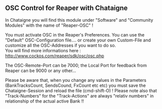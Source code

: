 ## OSC Control for Reaper  with Chataigne
In Chataigne you will find this module under "Software" and "Community Modules" with the name of "Reaper-OSC" !    

 You must activate OSC in the Reaper's Preferences. You can use the "Default" OSC-Configuration file.... or create your own Custom-File and customize all the OSC-Addresses if you want to do so.  
 You will find more informations here : http://www.cockos.com/reaper/sdk/osc/osc.php  

The OSC-Remote-Port can be 7000; the Local Port for feedback from Reaper can be 9000 or any other...  

Please be aware that, when you change any values in the Parameters (BankTracksCount, SendsCound, FxCount etc etc) you must save the Chataigne-Session and reload the file (cmd-shift-O) !
Please note also that "Track-Numbers" for the "Track-Actions" are always "relativ numbers" in relationship of the actual active Bank !! 

